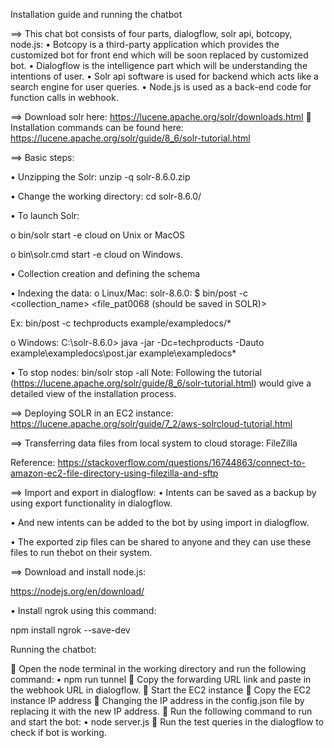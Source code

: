 Installation guide and running the chatbot


==>	This chat bot consists of four parts, dialogflow, solr api, botcopy, node.js:
•	Botcopy is a third-party application which provides the customized bot for front end which will be soon replaced by customized bot.
•	Dialogflow is the intelligence part which will be understanding the intentions of user. 
•	Solr api software is used for backend which acts like a search engine for user queries.
•	Node.js is used as a back-end code for function calls in webhook.

==>	Download solr here:
https://lucene.apache.org/solr/downloads.html
	Installation commands can be found here:
https://lucene.apache.org/solr/guide/8_6/solr-tutorial.html

==> Basic steps:

•	Unzipping the Solr: unzip -q solr-8.6.0.zip

•	Change the working directory: cd solr-8.6.0/

•	To launch Solr: 

  o bin/solr start -e cloud on Unix or MacOS
 
  o bin\solr.cmd start -e cloud on Windows.
 
•	Collection creation and defining the schema

•	Indexing the data:
 o Linux/Mac: solr-8.6.0: $ bin/post -c <collection_name> <file_pat0068 (should be saved in SOLR)>
 
 Ex: bin/post -c techproducts example/exampledocs/*
 
 o Windows: C:\solr-8.6.0> java -jar -Dc=techproducts -Dauto example\exampledocs\post.jar example\exampledocs\*
 
•	To stop nodes: bin/solr stop -all
Note: Following the tutorial (https://lucene.apache.org/solr/guide/8_6/solr-tutorial.html) would give a detailed view of the installation process.


==>	Deploying SOLR in an EC2 instance:
https://lucene.apache.org/solr/guide/7_2/aws-solrcloud-tutorial.html


==>	Transferring data files from local system to cloud storage: FileZilla

Reference: https://stackoverflow.com/questions/16744863/connect-to-amazon-ec2-file-directory-using-filezilla-and-sftp


==>	Import and export in dialogflow:
•	Intents can be saved as a backup by using export functionality in dialogflow.

•	And new intents can be added to the bot by using import in dialogflow.

•	The exported zip files can be shared to anyone and they can use these files to run thebot on their system.

==>	Download and install node.js:

https://nodejs.org/en/download/

•	Install ngrok using this command:


npm install ngrok --save-dev

Running the chatbot:

	Open the node terminal in the working directory and run the following command:
•	npm run tunnel
	Copy the forwarding URL link and paste in the webhook URL in dialogflow.
	Start the EC2 instance
	Copy the EC2 instance IP address 
	Changing the IP address in the config.json file by replacing it with the new IP address.
	Run the following command to run and start the bot: 
•	node server.js
	Run the test queries in the dialogflow to check if bot is working.
